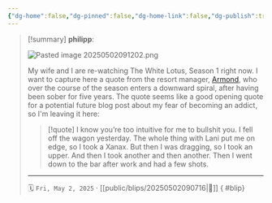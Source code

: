 ```yaml
---
{"dg-home":false,"dg-pinned":false,"dg-home-link":false,"dg-publish":true,"type":"blip","created-date":"2025-05-02T09:07:14","updated-date":"2025-05-05T21:38:10","disabled rules":["yaml-title","yaml-title-alias","file-name-heading"],"title":"philipp @ Friday, May 2nd 2025","dg-path":"blips/20250502090716.md","permalink":"/blips/20250502090716/","dgPassFrontmatter":true,"created":"2025-05-02T09:07:14","updated":"2025-05-05T21:38:10"}
---
```


> [!summary] **philipp**:
>
> ![Pasted image 20250502091202.png](/img/user/attachments/Pasted%20image%2020250502091202.png)
>
> My wife and I are re-watching The White Lotus, Season 1 right now. I want to capture here a quote from the resort manager, [Armond](https://www.hbo.com/the-white-lotus/cast-and-crew/armond), who over the course of the season enters a downward spiral, after having been sober for five years. The quote seems like a good opening quote for a potential future blog post about my fear of becoming an addict, so I'm leaving it here:
> > [!quote]
> > I know you’re too intuitive for me to bullshit you. I fell off the wagon yesterday. The whole thing with Lani put me on edge, so I took a Xanax. But then I was dragging, so I took an upper. And then I took another and then another. Then I went down to the bar after work and had a few shots.
> - - -
>
> 🗓️ `Fri, May 2, 2025` · [[public/blips/20250502090716\|🔗]]
{ #blip}

